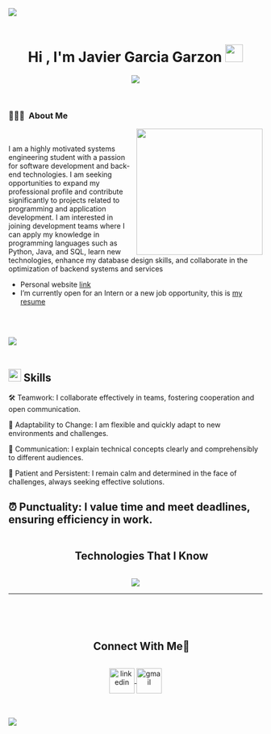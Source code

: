 <img src="https://user-images.githubusercontent.com/73097560/115834477-dbab4500-a447-11eb-908a-139a6edaec5c.gif"><br><br>


<h1 align="center"><b>Hi , I'm Javier Garcia Garzon </b><img src="https://media.giphy.com/media/hvRJCLFzcasrR4ia7z/giphy.gif" width="35"></h1>
<!--  -->
<p align="center">
  <a href="https://github.com/DenverCoder1/readme-typing-svg"><img src="https://readme-typing-svg.herokuapp.com?font=Time+New+Roman&color=cyan&size=25&center=true&vCenter=true&width=600&height=100&lines=Assalamu+O+Alaikum+Warahmatullah..&hearts;++;Self-taught+Front-End+Developer,;Computer+Science+Student,;CTF+Newbie,;Active+Learner/Researcher,;Love+to+learn+new+stuffs..<3"></a>
</p>

<br>

### 👨🏻‍💻 &nbsp;About Me

<picture> <img align="right" src="https://media.giphy.com/media/TEnXkcsHrP4YedChhA/giphy.gif" width = 250px></picture>

<br>

I am a highly motivated systems engineering student with a passion for software development and back-end technologies. I am seeking opportunities to expand my professional profile and contribute significantly to projects related to programming and application development. I am interested in joining development teams where I can apply my knowledge in programming languages such as Python, Java, and SQL, learn new technologies, enhance my database design skills, and collaborate in the optimization of backend systems and services
- Personal website [link](https://www.0xabdulkhalid.ml)
- I’m currently open for an Intern or a new job opportunity, this is [my resume](https://read.cv/0xabdulkhalid)

<br><br>

<img src="https://user-images.githubusercontent.com/73097560/115834477-dbab4500-a447-11eb-908a-139a6edaec5c.gif"><br><br>

## <img src="https://media2.giphy.com/media/QssGEmpkyEOhBCb7e1/giphy.gif?cid=ecf05e47a0n3gi1bfqntqmob8g9aid1oyj2wr3ds3mg700bl&rid=giphy.gif" width ="25"><b> Skills</b>
🛠️ Teamwork: I collaborate effectively in teams, fostering cooperation and open communication.

🔄 Adaptability to Change: I am flexible and quickly adapt to new environments and challenges.

💬 Communication: I explain technical concepts clearly and comprehensibly to different audiences.

🧘 Patient and Persistent: I remain calm and determined in the face of challenges, always seeking effective solutions.

⏰ Punctuality: I value time and meet deadlines, ensuring efficiency in work.
<br>
---

<!--h1 without bottom border-->
<div id="user-content-toc">
    <ul align="center">
      <summary><h2 style="display: inline-block">Technologies That I Know</h2></summary>
    </ul>
  </div>
  <!--tech stack icons-->
  <p align="center">
    <a href="https://skillicons.dev">
      <img src="https://skillicons.dev/icons?i=git,aws,css,discord,docker,postgres,dynamodb,express,figma,firebase,github,html,java,js,linux,mongodb,mysql,nextjs,nodejs,postman,py,react,vscode" />
    </a>
  </p>

-----

<br>
<br>

<!-- Connect with me -->
<!--h2 without bottom border-->
<div id="user-content-toc">
  <ul align="center">
    <summary><h2 style="display: inline-block">Connect With Me🤝</h2></summary>
  </ul>
</div>

<!--icons and links-->
<p align="center">
  
  <a href="https://www.linkedin.com/in/javier-santiago-garcia-garzon-1a65b71a6/" target="blank">
    <img align="center" src="https://user-images.githubusercontent.com/88904952/234979284-68c11d7f-1acc-4f0c-ac78-044e1037d7b0.png" alt="linkedin" height="50" width="50" />
  </a>
  <a href="mailto:javierzsantiago@gmail.com">
    <img align="center" src="https://skillicons.dev/icons?i=gmail&perline=14" alt="gmail" height="50" width="50" />
  </a>
</p>

<br>

</ul>
</div>

<br>
<img src="https://user-images.githubusercontent.com/73097560/115834477-dbab4500-a447-11eb-908a-139a6edaec5c.gif">

<br><br><br>

<div align='center'>

</div>
